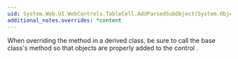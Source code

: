 ```yaml
---
uid: System.Web.UI.WebControls.TableCell.AddParsedSubObject(System.Object)
additional_notes.overrides: *content
---
```


<p>When overriding the <xref href="System.Web.UI.WebControls.TableCell.AddParsedSubObject(System.Object)"></xref> method in a derived class, be sure to call the base class's <xref href="System.Web.UI.WebControls.TableCell.AddParsedSubObject(System.Object)"></xref> method so that objects are properly added to the <xref href="System.Web.UI.WebControls.TableCell"></xref> control <xref href="System.Web.UI.ControlCollection"></xref>.</p>



